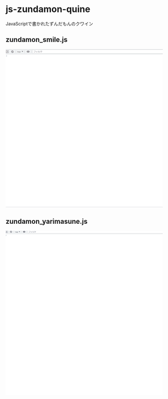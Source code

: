 # js-zundamon-quine
JavaScriptで書かれたずんだもんのクワイン

## zundamon_smile.js

![zundamon_smile.js](./images/zundamon_smile.gif)

## zundamon_yarimasune.js

![zundamon_yarimasune.js](./images/zundamon_yarimasune.gif)
